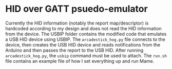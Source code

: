 
# HID over GATT psuedo-emulator

Currently the HID information (notably the report map/descriptor) is hardcoded according to my design and does not read the HID information from the device. The USBIP folder contains the modified code that emulates a USB HID device using USBIP. The `arcadestick_hog.py` file connects to the device, then creates the USB HID device and reads notifications from the Arduino and then passes the report to the USB HID. After running `arcadestick_hog.py`, the `usbip` command must be used to attach. The `run.sh` file contains an example file of how I set everything up and run Mame.
